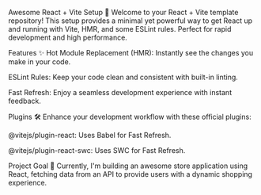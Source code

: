 Awesome React + Vite Setup 🚀
Welcome to your React + Vite template repository! This setup provides a minimal yet powerful way to get React up and running with Vite, HMR, and some ESLint rules. Perfect for rapid development and high performance.

Features ✨
Hot Module Replacement (HMR): Instantly see the changes you make in your code.

ESLint Rules: Keep your code clean and consistent with built-in linting.

Fast Refresh: Enjoy a seamless development experience with instant feedback.

Plugins 🛠️
Enhance your development workflow with these official plugins:

@vitejs/plugin-react: Uses Babel for Fast Refresh.

@vitejs/plugin-react-swc: Uses SWC for Fast Refresh.

Project Goal 🎯
Currently, I'm building an awesome store application using React, fetching data from an API to provide users with a dynamic shopping experience.
